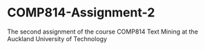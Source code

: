 # COMP814-Assignment-2
The second assignment of the course COMP814 Text Mining at the Auckland University of Technology
